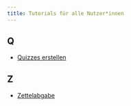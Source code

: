 ```yaml
---
title: Tutorials für alle Nutzer*innen
---
```


## Q
* [Quizzes erstellen](tut-creating-quizzes)

## Z
* [Zettelabgabe](tut-submissions.md)
